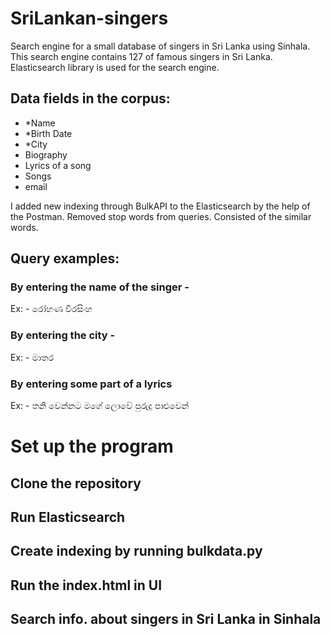 # SriLankan-singers
Search engine for a small database of singers in Sri Lanka using Sinhala.
This search engine contains 127 of famous singers in Sri Lanka.
Elasticsearch library is used for the search engine.
## Data fields in the corpus:
* *Name
* *Birth Date
* *City
* Biography
* Lyrics of a song
* Songs
* email

I added new indexing through BulkAPI to the Elasticsearch by the help of the Postman.
Removed stop words from queries. 
Consisted of the similar words.

## Query examples:
### By entering the name of the singer - 
Ex: - රෝහණ වීරසිංහ
### By entering the city -
Ex: - මාතර
### By entering some part of a lyrics
Ex: - තනි වෙන්නට මගේ ලොවේ පුරුදු පාළුවෙන්

# Set up the program
## Clone the repository
## Run Elasticsearch
## Create indexing by running bulkdata.py
## Run the index.html in UI 
## Search info. about singers in Sri Lanka in Sinhala
